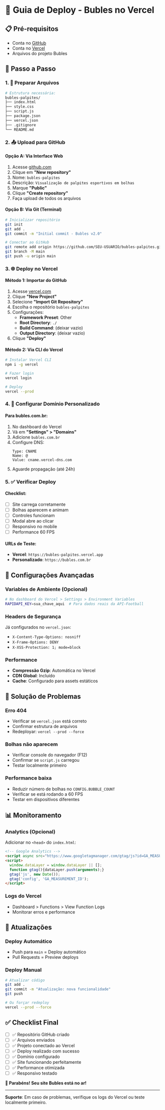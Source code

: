 # 🚀 Guia de Deploy - Bubles no Vercel

## 📋 Pré-requisitos

- Conta no [GitHub](https://github.com)
- Conta no [Vercel](https://vercel.com)
- Arquivos do projeto Bubles

## 🔄 Passo a Passo

### 1. 📁 Preparar Arquivos
```bash
# Estrutura necessária:
bubles-palpites/
├── index.html
├── style.css
├── script.js
├── package.json
├── vercel.json
├── .gitignore
└── README.md
```

### 2. 📤 Upload para GitHub

#### Opção A: Via Interface Web
1. Acesse [github.com](https://github.com)
2. Clique em **"New repository"**
3. Nome: `bubles-palpites`
4. Descrição: `Visualização de palpites esportivos em bolhas`
5. Marque **"Public"**
6. Clique **"Create repository"**
7. Faça upload de todos os arquivos

#### Opção B: Via Git (Terminal)
```bash
# Inicializar repositório
git init
git add .
git commit -m "Initial commit - Bubles v2.0"

# Conectar ao GitHub
git remote add origin https://github.com/SEU-USUARIO/bubles-palpites.git
git branch -M main
git push -u origin main
```

### 3. 🌐 Deploy no Vercel

#### Método 1: Importar do GitHub
1. Acesse [vercel.com](https://vercel.com)
2. Clique **"New Project"**
3. Selecione **"Import Git Repository"**
4. Escolha o repositório `bubles-palpites`
5. Configurações:
   - **Framework Preset**: Other
   - **Root Directory**: `./`
   - **Build Command**: (deixar vazio)
   - **Output Directory**: (deixar vazio)
6. Clique **"Deploy"**

#### Método 2: Via CLI do Vercel
```bash
# Instalar Vercel CLI
npm i -g vercel

# Fazer login
vercel login

# Deploy
vercel --prod
```

### 4. 🔗 Configurar Domínio Personalizado

#### Para bubles.com.br:
1. No dashboard do Vercel
2. Vá em **"Settings" > "Domains"**
3. Adicione `bubles.com.br`
4. Configure DNS:
   ```
   Type: CNAME
   Name: @
   Value: cname.vercel-dns.com
   ```
5. Aguarde propagação (até 24h)

### 5. ✅ Verificar Deploy

#### Checklist:
- [ ] Site carrega corretamente
- [ ] Bolhas aparecem e animam
- [ ] Controles funcionam
- [ ] Modal abre ao clicar
- [ ] Responsivo no mobile
- [ ] Performance 60 FPS

#### URLs de Teste:
- **Vercel**: `https://bubles-palpites.vercel.app`
- **Personalizado**: `https://bubles.com.br`

## 🔧 Configurações Avançadas

### Variables de Ambiente (Opcional)
```bash
# No dashboard do Vercel > Settings > Environment Variables
RAPIDAPI_KEY=sua_chave_aqui  # Para dados reais da API-Football
```

### Headers de Segurança
Já configurados no `vercel.json`:
- `X-Content-Type-Options: nosniff`
- `X-Frame-Options: DENY`
- `X-XSS-Protection: 1; mode=block`

### Performance
- **Compressão Gzip**: Automática no Vercel
- **CDN Global**: Incluído
- **Cache**: Configurado para assets estáticos

## 🚨 Solução de Problemas

### Erro 404
- Verificar se `vercel.json` está correto
- Confirmar estrutura de arquivos
- Redeployar: `vercel --prod --force`

### Bolhas não aparecem
- Verificar console do navegador (F12)
- Confirmar se `script.js` carregou
- Testar localmente primeiro

### Performance baixa
- Reduzir número de bolhas no `CONFIG.BUBBLE_COUNT`
- Verificar se está rodando a 60 FPS
- Testar em dispositivos diferentes

## 📊 Monitoramento

### Analytics (Opcional)
Adicionar no `<head>` do `index.html`:
```html
<!-- Google Analytics -->
<script async src="https://www.googletagmanager.com/gtag/js?id=GA_MEASUREMENT_ID"></script>
<script>
  window.dataLayer = window.dataLayer || [];
  function gtag(){dataLayer.push(arguments);}
  gtag('js', new Date());
  gtag('config', 'GA_MEASUREMENT_ID');
</script>
```

### Logs do Vercel
- Dashboard > Functions > View Function Logs
- Monitorar erros e performance

## 🔄 Atualizações

### Deploy Automático
- Push para `main` = Deploy automático
- Pull Requests = Preview deploys

### Deploy Manual
```bash
# Atualizar código
git add .
git commit -m "Atualização: nova funcionalidade"
git push

# Ou forçar redeploy
vercel --prod --force
```

## ✅ Checklist Final

- [ ] ✅ Repositório GitHub criado
- [ ] ✅ Arquivos enviados
- [ ] ✅ Projeto conectado ao Vercel
- [ ] ✅ Deploy realizado com sucesso
- [ ] ✅ Domínio configurado
- [ ] ✅ Site funcionando perfeitamente
- [ ] ✅ Performance otimizada
- [ ] ✅ Responsivo testado

**🎉 Parabéns! Seu site Bubles está no ar!**

---

**Suporte**: Em caso de problemas, verifique os logs do Vercel ou teste localmente primeiro.

